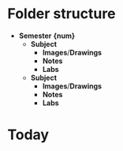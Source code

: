 # Folder structure
* **Semester** **{num}**
	* **Subject**
		* **Images**/**Drawings**
		* **Notes**
		* **Labs**
	* **Subject**
		* **Images**/**Drawings**
		* **Notes**
		* **Labs**

# Today